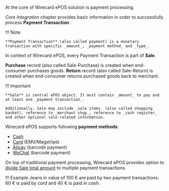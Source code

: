 At the core of Wirecard ePOS solution is payment processing.

_Core Integration_ chapter provides basic information in order to successfully process **Payment Transaction**.

!!! Note
    
    **Payment Transaction** (also called payment) is a monetary transaction with specific _amount_, _payment method_ and _type_.
    
In context of Wirecard ePOS, every Payment Transaction is part of **Sale**.

**Purchase** record (also called Sale-Purchase) is created when end-consumer purchases goods.
**Return** record (also called Sale-Return) is created when end-consumer returns purchased goods back to merchant.

!!! Important

    **Sale** is central ePOS object. It must contain _amount_ to pay and at least one _payment transaction_.
    
    Additionally, Sale may include _sale items_ (also called shopping basket), reference to _merchant shop_, reference to _cash register_ and other optional sale-related information.

Wirecard ePOS supports following **payment methods**:
    
- [Cash](cash.md)
- [Card](card.md) (EMV/Magstripe)
- [Alipay](alipay.md) (barcode payment)
- [WeChat](wechat.md) (barcode payment)

On top of traditional payment processing, Wirecard ePOS provides option to [divide Sale total amount](multi-tender.md) to multiple payment transactions.

!!! Example
    Jeans in value of 100 € are paid by two payment transactions: 60 € is paid by _card_ and 40 € is paid in _cash_.